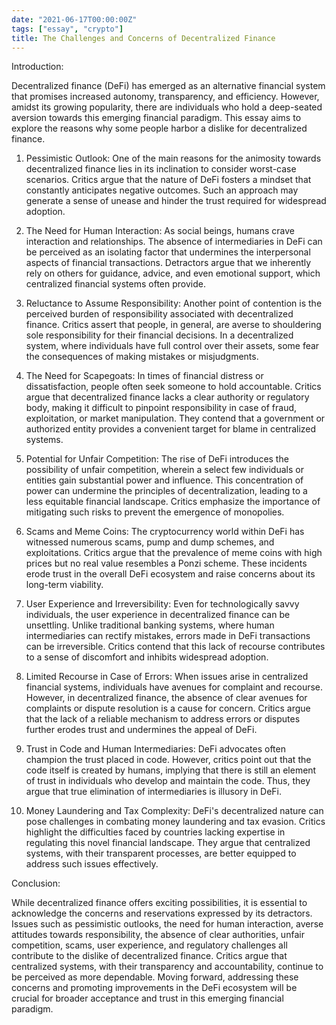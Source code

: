 ```yaml
---
date: "2021-06-17T00:00:00Z"
tags: ["essay", "crypto"]
title: The Challenges and Concerns of Decentralized Finance
---
```


Introduction:

Decentralized finance (DeFi) has emerged as an alternative financial system that promises increased autonomy, transparency, and efficiency. However, amidst its growing popularity, there are individuals who hold a deep-seated aversion towards this emerging financial paradigm. This essay aims to explore the reasons why some people harbor a dislike for decentralized finance.

1. Pessimistic Outlook:
One of the main reasons for the animosity towards decentralized finance lies in its inclination to consider worst-case scenarios. Critics argue that the nature of DeFi fosters a mindset that constantly anticipates negative outcomes. Such an approach may generate a sense of unease and hinder the trust required for widespread adoption.

2. The Need for Human Interaction:
As social beings, humans crave interaction and relationships. The absence of intermediaries in DeFi can be perceived as an isolating factor that undermines the interpersonal aspects of financial transactions. Detractors argue that we inherently rely on others for guidance, advice, and even emotional support, which centralized financial systems often provide.

3. Reluctance to Assume Responsibility:
Another point of contention is the perceived burden of responsibility associated with decentralized finance. Critics assert that people, in general, are averse to shouldering sole responsibility for their financial decisions. In a decentralized system, where individuals have full control over their assets, some fear the consequences of making mistakes or misjudgments.

4. The Need for Scapegoats:
In times of financial distress or dissatisfaction, people often seek someone to hold accountable. Critics argue that decentralized finance lacks a clear authority or regulatory body, making it difficult to pinpoint responsibility in case of fraud, exploitation, or market manipulation. They contend that a government or authorized entity provides a convenient target for blame in centralized systems.

5. Potential for Unfair Competition:
The rise of DeFi introduces the possibility of unfair competition, wherein a select few individuals or entities gain substantial power and influence. This concentration of power can undermine the principles of decentralization, leading to a less equitable financial landscape. Critics emphasize the importance of mitigating such risks to prevent the emergence of monopolies.

6. Scams and Meme Coins:
The cryptocurrency world within DeFi has witnessed numerous scams, pump and dump schemes, and exploitations. Critics argue that the prevalence of meme coins with high prices but no real value resembles a Ponzi scheme. These incidents erode trust in the overall DeFi ecosystem and raise concerns about its long-term viability.

7. User Experience and Irreversibility:
Even for technologically savvy individuals, the user experience in decentralized finance can be unsettling. Unlike traditional banking systems, where human intermediaries can rectify mistakes, errors made in DeFi transactions can be irreversible. Critics contend that this lack of recourse contributes to a sense of discomfort and inhibits widespread adoption.

8. Limited Recourse in Case of Errors:
When issues arise in centralized financial systems, individuals have avenues for complaint and recourse. However, in decentralized finance, the absence of clear avenues for complaints or dispute resolution is a cause for concern. Critics argue that the lack of a reliable mechanism to address errors or disputes further erodes trust and undermines the appeal of DeFi.

9. Trust in Code and Human Intermediaries:
DeFi advocates often champion the trust placed in code. However, critics point out that the code itself is created by humans, implying that there is still an element of trust in individuals who develop and maintain the code. Thus, they argue that true elimination of intermediaries is illusory in DeFi.

10.  Money Laundering and Tax Complexity:
DeFi's decentralized nature can pose challenges in combating money laundering and tax evasion. Critics highlight the difficulties faced by countries lacking expertise in regulating this novel financial landscape. They argue that centralized systems, with their transparent processes, are better equipped to address such issues effectively.

Conclusion:

While decentralized finance offers exciting possibilities, it is essential to acknowledge the concerns and reservations expressed by its detractors. Issues such as pessimistic outlooks, the need for human interaction, averse attitudes towards responsibility, the absence of clear authorities, unfair competition, scams, user experience, and regulatory challenges all contribute to the dislike of decentralized finance. Critics argue that centralized systems, with their transparency and accountability, continue to be perceived as more dependable. Moving forward, addressing these concerns and promoting improvements in the DeFi ecosystem will be crucial for broader acceptance and trust in this emerging financial paradigm.